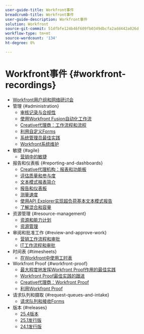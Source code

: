```yaml
---
user-guide-title: Workfront事件
breadcrumb-title: Workfront事件
user-guide-description: Workfront事件
solution: Workfront
source-git-commit: 51dfbfe124b46f609fb0349dbcfa2add442a026d
workflow-type: tm+mt
source-wordcount: '134'
ht-degree: 0%

---
```



# Workfront事件 {#workfront-recordings}

+ [Workfront用户组和网络研讨会](overview.md)
+ 管理 {#administration}
   + [审核记录与合规性](user-groups/audit-trails-and-compliance.md)
   + [使用Workfront Fusion自动化工作流](user-groups/automating-workflows-with-workfront-fusion.md)
   + [Creative代理商：工作流程和流程](user-groups/creative-agencies-workflows-and-process.md)
   + [利用自定义Forms](user-groups/leveraging-custom-forms.md)
   + [系统管理员最佳实践](user-groups/system-admin-best-practices.md)
   + [Workfront系统维护](user-groups/workfront-system-maintenance.md)
+ 敏捷 {#agile}
   + [营销中的敏捷](user-groups/agile-in-marketing.md)
+ 报告和仪表板 {#reporting-and-dashboards}
   + [Creative代理机构：报表和功能板](user-groups/creative-agencies-reporting-and-dashboards.md)
   + [评估质量和参与度](webinars/gauging-quality-and-engagement.md)
   + [文本模式报表简介](webinars/introduction-to-text-mode-reporting.md)
   + [报告和仪表板](user-groups/reporting-and-dashboards.md)
   + [测量速度](webinars/measuring-velocity.md)
   + [使用API Explorer实现超负荷基本文本模式报告](webinars/supercharge-basic-text-mode-reporting-using-the-api-explorer.md)
   + [了解混合和容量](webinars/understanding-mix-and-capacity.md)
+ 资源管理 {#resource-management}
   + [资源和能力计划](user-groups/resource-and-capacity-planning.md)
   + [资源管理](user-groups/resource-management.md)
+ 审阅和批准工作 {#review-and-approve-work}
   + [营销工作流程和审批](user-groups/marketing-workflows-and-approvals.md)
   + [IT工作流程和审批](user-groups/it-workflows-and-approvals.md)
+ 时间表 {#timesheets}
   + [在Workfront中使用工时表](user-groups/utilizing-timesheets-in-workfront.md)
+ Workfront Proof {#workfront-proof}
   + [最大程度地发挥Workfront Proof作用的最佳实践](webinars/best-practices-to-maximize-workfront-proof.md)
   + [Workfront Proof最佳实践的跟进](webinars/follow-up-to-workfront-proof-best-practices.md)
   + [Creative代理商：Workfront Proof](user-groups/creative-agencies-workfront-proof.md)
   + [利用Workfront Proof](user-groups/leveraging-workfront-proof.md)
+ 请求队列和摄取 {#request-queues-and-intake}
   + [请求队列和接收Forms](user-groups/request-queues-and-intake-forms.md)
+ 版本 {#releases}
   + [25.4版本](webinars/25-4-release-webinar.md)
   + [25.1发行版](webinars/25-1-release-webinar.md)
   + [24.1发行版](webinars/24-1-release-webinar.md)

